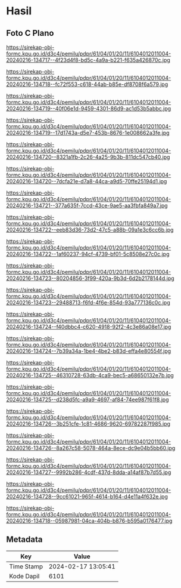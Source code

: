 # Hasil

## Foto C Plano

https://sirekap-obj-formc.kpu.go.id/d3c4/pemilu/pdpr/61/04/01/20/11/6104012011004-20240216-134717--4f23d4f8-bd5c-4a9a-b221-f635a426870c.jpg

https://sirekap-obj-formc.kpu.go.id/d3c4/pemilu/pdpr/61/04/01/20/11/6104012011004-20240216-134718--fc72f553-c618-44ab-b85e-df8708f6a579.jpg

https://sirekap-obj-formc.kpu.go.id/d3c4/pemilu/pdpr/61/04/01/20/11/6104012011004-20240216-134719--40f06e1d-9459-4301-86d9-ac1d53b5abbc.jpg

https://sirekap-obj-formc.kpu.go.id/d3c4/pemilu/pdpr/61/04/01/20/11/6104012011004-20240216-134719--17d1743a-d5e7-453b-8676-1e008662a3fe.jpg

https://sirekap-obj-formc.kpu.go.id/d3c4/pemilu/pdpr/61/04/01/20/11/6104012011004-20240216-134720--8321a1fb-2c26-4a25-9b3b-811dc547cb40.jpg

https://sirekap-obj-formc.kpu.go.id/d3c4/pemilu/pdpr/61/04/01/20/11/6104012011004-20240216-134720--7dcfa21e-d7a8-44ca-a9d5-70ffe25194d1.jpg

https://sirekap-obj-formc.kpu.go.id/d3c4/pemilu/pdpr/61/04/01/20/11/6104012011004-20240216-134721--377a635f-7ccd-43ce-9ae5-aa3fbfa849a7.jpg

https://sirekap-obj-formc.kpu.go.id/d3c4/pemilu/pdpr/61/04/01/20/11/6104012011004-20240216-134722--eeb83d36-73d2-47c5-a88b-09a1e3c6cc6b.jpg

https://sirekap-obj-formc.kpu.go.id/d3c4/pemilu/pdpr/61/04/01/20/11/6104012011004-20240216-134722--1af60237-94cf-4739-bf01-5c8508e27c0c.jpg

https://sirekap-obj-formc.kpu.go.id/d3c4/pemilu/pdpr/61/04/01/20/11/6104012011004-20240216-134723--80204856-3f99-420a-9b3d-6d2b2178144d.jpg

https://sirekap-obj-formc.kpu.go.id/d3c4/pemilu/pdpr/61/04/01/20/11/6104012011004-20240216-134723--29488713-f6fd-4f6e-854d-93a777136c0c.jpg

https://sirekap-obj-formc.kpu.go.id/d3c4/pemilu/pdpr/61/04/01/20/11/6104012011004-20240216-134724--f40dbbc4-c620-4918-92f2-4c3e86a08e17.jpg

https://sirekap-obj-formc.kpu.go.id/d3c4/pemilu/pdpr/61/04/01/20/11/6104012011004-20240216-134724--7b39a34a-1be4-4be2-b83d-effa4e80554f.jpg

https://sirekap-obj-formc.kpu.go.id/d3c4/pemilu/pdpr/61/04/01/20/11/6104012011004-20240216-134725--46310728-63db-4ca9-bec5-a68650132e7b.jpg

https://sirekap-obj-formc.kpu.go.id/d3c4/pemilu/pdpr/61/04/01/20/11/6104012011004-20240216-134725--d238d5fc-a9a9-4697-af84-74ee987f61f8.jpg

https://sirekap-obj-formc.kpu.go.id/d3c4/pemilu/pdpr/61/04/01/20/11/6104012011004-20240216-134726--3b251cfe-1c81-4686-9620-69782287f985.jpg

https://sirekap-obj-formc.kpu.go.id/d3c4/pemilu/pdpr/61/04/01/20/11/6104012011004-20240216-134726--8a267c58-5078-464a-8ece-dc9e04b5bb60.jpg

https://sirekap-obj-formc.kpu.go.id/d3c4/pemilu/pdpr/61/04/01/20/11/6104012011004-20240216-134727--9992b286-4cdf-437d-8dda-a14af87b7d55.jpg

https://sirekap-obj-formc.kpu.go.id/d3c4/pemilu/pdpr/61/04/01/20/11/6104012011004-20240216-134728--9cc61021-965f-4614-b164-d4e11a4f632e.jpg

https://sirekap-obj-formc.kpu.go.id/d3c4/pemilu/pdpr/61/04/01/20/11/6104012011004-20240216-134718--05987981-04ca-404b-b876-b595a0176477.jpg


## Metadata

| Key        | Value               |
| ---------- | ------------------- |
| Time Stamp | 2024-02-17 13:05:41 |
| Kode Dapil | 6101                |



